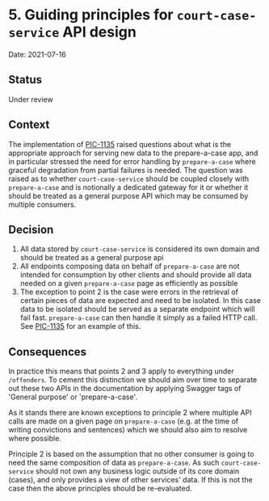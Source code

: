 # 5. Guiding principles for `court-case-service` API design

Date: 2021-07-16

## Status

Under review

## Context

The implementation of [PIC-1135](https://dsdmoj.atlassian.net/browse/PIC-1135?focusedCommentId=163988) raised questions about what is the appropriate approach for serving new data to the prepare-a-case app, and in particular stressed the need for error handling by `prepare-a-case` where graceful degradation from partial failures is needed. The question was raised as to whether `court-case-service` should be coupled closely with `prepare-a-case` and is notionally a dedicated gateway for it or whether it should be treated as a general purpose API which may be consumed by multiple consumers.

## Decision

1. All data stored by `court-case-service` is considered its own domain and should be treated as a general purpose api
2. All endpoints composing data on behalf of `prepare-a-case` are not intended for consumption by other clients and should provide all data needed on a given `prepare-a-case` page as efficiently as possible
3. The exception to point 2 is the case were errors in the retrieval of certain pieces of data are expected and need to be isolated. In this case data to be isolated should be served as a separate endpoint which will fail fast. `prepare-a-case` can then handle it simply as a failed HTTP call. See [PIC-1135](https://dsdmoj.atlassian.net/browse/PIC-1135?focusedCommentId=163988) for an example of this.


## Consequences

In practice this means that points 2 and 3 apply to everything under `/offenders`. To cement this distinction we should aim over time to separate out these two APIs in the documentation by applying Swagger tags of 'General purpose' or 'prepare-a-case'.

As it stands there are known exceptions to principle 2 where multiple API calls are made on a given page on `prepare-a-case` (e.g. at the time of writing convictions and sentences) which we should also aim to resolve where possible.

Principle 2 is based on the assumption that no other consumer is going to need the same composition of data as `prepare-a-case`. As such `court-case-service` should not own any business logic outside of its core domain (cases), and only provides a view of other services' data. If this is not the case then the above principles should be re-evaluated.
